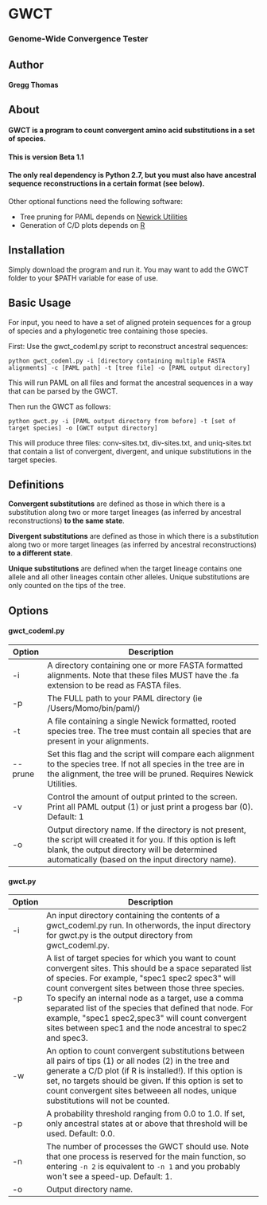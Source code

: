 # GWCT
### Genome-Wide Convergence Tester

## Author
#### Gregg Thomas

## About

#### GWCT is a program to count convergent amino acid substitutions in a set of species.

#### This is version Beta 1.1
#### The only real dependency is Python 2.7, but you must also have ancestral sequence reconstructions in a certain format (see below).

Other optional functions need the following software:

- Tree pruning for PAML depends on [Newick Utilities](http://cegg.unige.ch/newick_utils)
- Generation of C/D plots depends on [R](https://www.r-project.org/)

## Installation

Simply download the program and run it. You may want to add the GWCT folder to your $PATH variable for ease of use.

## Basic Usage

For input, you need to have a set of aligned protein sequences for a group of species and a phylogenetic tree containing those species.

First: Use the gwct_codeml.py script to reconstruct ancestral sequences:

`python gwct_codeml.py -i [directory containing multiple FASTA alignments] -c [PAML path] -t [tree file] -o [PAML output directory]`

This will run PAML on all files and format the ancestral sequences in a way that can be parsed by the GWCT. 

Then run the GWCT as follows:

`python gwct.py -i [PAML output directory from before] -t [set of target species] -o [GWCT output directory]`

This will produce three files: conv-sites.txt, div-sites.txt, and uniq-sites.txt that contain a list of convergent, divergent, and unique substitutions in the target species.

## Definitions

**Convergent substitutions** are defined as those in which there is a substitution along two or more target lineages (as inferred by ancestral reconstructions) **to the same state**.

**Divergent substitutions** are defined as those in which there is a substitution along two or more target lineages (as inferred by ancestral reconstructions) **to a different state**.

**Unique substitutions** are defined when the target lineage contains one allele and all other lineages contain other alleles. Unique substitutions are only counted on the tips of the tree.

## Options

#### gwct_codeml.py

| Option | Description | 
| ------ | ----------- |
| -i | A directory containing one or more FASTA formatted alignments. Note that these files MUST have the .fa extension to be read as FASTA files. |
| -p | The FULL path to your PAML directory (ie /Users/Momo/bin/paml/) |
| -t | A file containing a single Newick formatted, rooted species tree. The tree must contain all species that are present in your alignments. |
| --prune | Set this flag and the script will compare each alignment to the species tree. If not all species in the tree are in the alignment, the tree will be pruned. Requires Newick Utilities. |
| -v | Control the amount of output printed to the screen. Print all PAML output (1) or just print a progess bar (0). Default: 1 |
| -o | Output directory name. If the directory is not present, the script will created it for you. If this option is left blank, the output directory will be determined automatically (based on the input directory name). |


#### gwct.py

| Option | Description | 
| ------ | ----------- |
| -i | An input directory containing the contents of a gwct_codeml.py run. In otherwords, the input directory for gwct.py is the output directory from gwct_codeml.py. |
| -p | A list of target species for which you want to count convergent sites. This should be a space separated list of species. For example, "spec1 spec2 spec3" will count convergent sites between those three species. To specify an internal node as a target, use a comma separated list of the species that defined that node. For example, "spec1 spec2,spec3" will count convergent sites between spec1 and the node ancestral to spec2 and spec3. |
| -w | An option to count convergent substitutions between all pairs of tips (1) or all nodes (2) in the tree and generate a C/D plot (if R is installed!). If this option is set, no targets should be given. If this option is set to count convergent sites betweeen all nodes, unique substitutions will not be counted. |
| -p | A probability threshold ranging from 0.0 to 1.0. If set, only ancestral states at or above that threshold will be used. Default: 0.0. |
| -n | The number of processes the GWCT should use. Note that one process is reserved for the main function, so entering `-n 2` is equivalent to `-n 1` and you probably won't see a speed-up. Default: 1. |
| -o | Output directory name. | 
